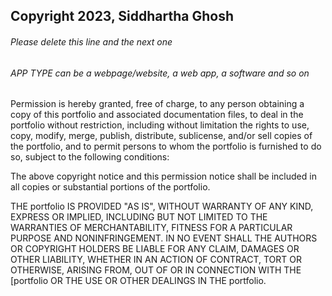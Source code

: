 ## Copyright 2023, Siddhartha Ghosh

###### Please delete this line and the next one

###### APP TYPE can be a webpage/website, a web app, a software and so on

Permission is hereby granted, free of charge, to any person obtaining a copy of this portfolio and associated documentation files, to deal in the portfolio without restriction, including without limitation the rights to use, copy, modify, merge, publish, distribute, sublicense, and/or sell copies of the portfolio, and to permit persons to whom the portfolio is furnished to do so, subject to the following conditions:

The above copyright notice and this permission notice shall be included in all copies or substantial portions of the portfolio.

THE portfolio IS PROVIDED "AS IS", WITHOUT WARRANTY OF ANY KIND, EXPRESS OR IMPLIED, INCLUDING BUT NOT LIMITED TO THE WARRANTIES OF MERCHANTABILITY, FITNESS FOR A PARTICULAR PURPOSE AND NONINFRINGEMENT. IN NO EVENT SHALL THE AUTHORS OR COPYRIGHT HOLDERS BE LIABLE FOR ANY CLAIM, DAMAGES OR OTHER LIABILITY, WHETHER IN AN ACTION OF CONTRACT, TORT OR OTHERWISE, ARISING FROM, OUT OF OR IN CONNECTION WITH THE [portfolio OR THE USE OR OTHER DEALINGS IN THE portfolio.